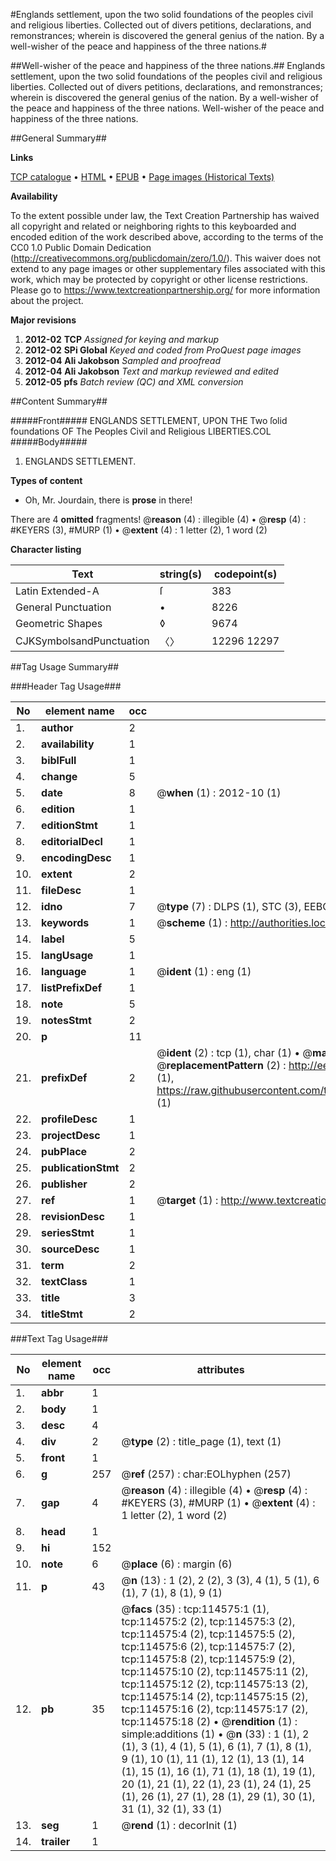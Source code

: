 #Englands settlement, upon the two solid foundations of the peoples civil and religious liberties. Collected out of divers petitions, declarations, and remonstrances; wherein is discovered the general genius of the nation. By a well-wisher of the peace and happiness of the three nations.#

##Well-wisher of the peace and happiness of the three nations.##
Englands settlement, upon the two solid foundations of the peoples civil and religious liberties. Collected out of divers petitions, declarations, and remonstrances; wherein is discovered the general genius of the nation. By a well-wisher of the peace and happiness of the three nations.
Well-wisher of the peace and happiness of the three nations.

##General Summary##

**Links**

[TCP catalogue](http://www.ota.ox.ac.uk/tcp/)  • 
[HTML](http://tei.it.ox.ac.uk/tcp/Texts-HTML/free/A84/A84001.html)  • 
[EPUB](http://tei.it.ox.ac.uk/tcp/Texts-EPUB/free/A84/A84001.epub) • 
[Page images (Historical Texts)](https://historicaltexts.jisc.ac.uk/eebo-99862416e)

**Availability**

To the extent possible under law, the Text Creation Partnership has waived all copyright and related or neighboring rights to this keyboarded and encoded edition of the work described above, according to the terms of the CC0 1.0 Public Domain Dedication (http://creativecommons.org/publicdomain/zero/1.0/). This waiver does not extend to any page images or other supplementary files associated with this work, which may be protected by copyright or other license restrictions. Please go to https://www.textcreationpartnership.org/ for more information about the project.

**Major revisions**

1. __2012-02__ __TCP__ *Assigned for keying and markup*
1. __2012-02__ __SPi Global__ *Keyed and coded from ProQuest page images*
1. __2012-04__ __Ali Jakobson__ *Sampled and proofread*
1. __2012-04__ __Ali Jakobson__ *Text and markup reviewed and edited*
1. __2012-05__ __pfs__ *Batch review (QC) and XML conversion*

##Content Summary##

#####Front#####
ENGLANDS SETTLEMENT, UPON THE Two ſolid foundations OF The Peoples Civil and Religious LIBERTIES.COL
#####Body#####

1. ENGLANDS SETTLEMENT.

**Types of content**

  * Oh, Mr. Jourdain, there is **prose** in there!

There are 4 **omitted** fragments! 
 @__reason__ (4) : illegible (4)  •  @__resp__ (4) : #KEYERS (3), #MURP (1)  •  @__extent__ (4) : 1 letter (2), 1 word (2)

**Character listing**


|Text|string(s)|codepoint(s)|
|---|---|---|
|Latin Extended-A|ſ|383|
|General Punctuation|•|8226|
|Geometric Shapes|◊|9674|
|CJKSymbolsandPunctuation|〈〉|12296 12297|

##Tag Usage Summary##

###Header Tag Usage###

|No|element name|occ|attributes|
|---|---|---|---|
|1.|__author__|2||
|2.|__availability__|1||
|3.|__biblFull__|1||
|4.|__change__|5||
|5.|__date__|8| @__when__ (1) : 2012-10 (1)|
|6.|__edition__|1||
|7.|__editionStmt__|1||
|8.|__editorialDecl__|1||
|9.|__encodingDesc__|1||
|10.|__extent__|2||
|11.|__fileDesc__|1||
|12.|__idno__|7| @__type__ (7) : DLPS (1), STC (3), EEBO-CITATION (1), PROQUEST (1), VID (1)|
|13.|__keywords__|1| @__scheme__ (1) : http://authorities.loc.gov/ (1)|
|14.|__label__|5||
|15.|__langUsage__|1||
|16.|__language__|1| @__ident__ (1) : eng (1)|
|17.|__listPrefixDef__|1||
|18.|__note__|5||
|19.|__notesStmt__|2||
|20.|__p__|11||
|21.|__prefixDef__|2| @__ident__ (2) : tcp (1), char (1)  •  @__matchPattern__ (2) : ([0-9\-]+):([0-9IVX]+) (1), (.+) (1)  •  @__replacementPattern__ (2) : http://eebo.chadwyck.com/downloadtiff?vid=$1&page=$2 (1), https://raw.githubusercontent.com/textcreationpartnership/Texts/master/tcpchars.xml#$1 (1)|
|22.|__profileDesc__|1||
|23.|__projectDesc__|1||
|24.|__pubPlace__|2||
|25.|__publicationStmt__|2||
|26.|__publisher__|2||
|27.|__ref__|1| @__target__ (1) : http://www.textcreationpartnership.org/docs/. (1)|
|28.|__revisionDesc__|1||
|29.|__seriesStmt__|1||
|30.|__sourceDesc__|1||
|31.|__term__|2||
|32.|__textClass__|1||
|33.|__title__|3||
|34.|__titleStmt__|2||


###Text Tag Usage###

|No|element name|occ|attributes|
|---|---|---|---|
|1.|__abbr__|1||
|2.|__body__|1||
|3.|__desc__|4||
|4.|__div__|2| @__type__ (2) : title_page (1), text (1)|
|5.|__front__|1||
|6.|__g__|257| @__ref__ (257) : char:EOLhyphen (257)|
|7.|__gap__|4| @__reason__ (4) : illegible (4)  •  @__resp__ (4) : #KEYERS (3), #MURP (1)  •  @__extent__ (4) : 1 letter (2), 1 word (2)|
|8.|__head__|1||
|9.|__hi__|152||
|10.|__note__|6| @__place__ (6) : margin (6)|
|11.|__p__|43| @__n__ (13) : 1 (2), 2 (2), 3 (3), 4 (1), 5 (1), 6 (1), 7 (1), 8 (1), 9 (1)|
|12.|__pb__|35| @__facs__ (35) : tcp:114575:1 (1), tcp:114575:2 (2), tcp:114575:3 (2), tcp:114575:4 (2), tcp:114575:5 (2), tcp:114575:6 (2), tcp:114575:7 (2), tcp:114575:8 (2), tcp:114575:9 (2), tcp:114575:10 (2), tcp:114575:11 (2), tcp:114575:12 (2), tcp:114575:13 (2), tcp:114575:14 (2), tcp:114575:15 (2), tcp:114575:16 (2), tcp:114575:17 (2), tcp:114575:18 (2)  •  @__rendition__ (1) : simple:additions (1)  •  @__n__ (33) : 1 (1), 2 (1), 3 (1), 4 (1), 5 (1), 6 (1), 7 (1), 8 (1), 9 (1), 10 (1), 11 (1), 12 (1), 13 (1), 14 (1), 15 (1), 16 (1), 71 (1), 18 (1), 19 (1), 20 (1), 21 (1), 22 (1), 23 (1), 24 (1), 25 (1), 26 (1), 27 (1), 28 (1), 29 (1), 30 (1), 31 (1), 32 (1), 33 (1)|
|13.|__seg__|1| @__rend__ (1) : decorInit (1)|
|14.|__trailer__|1||

